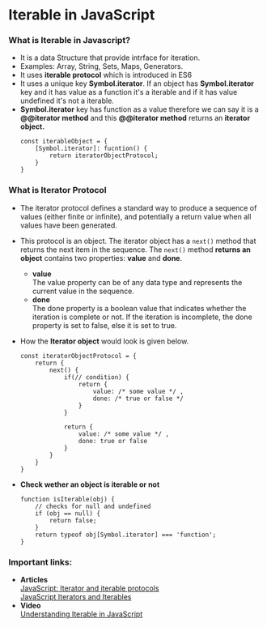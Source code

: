 # Iterable in JavaScript
### What is Iterable in Javascript?
* It is a data Structure that provide intrface for iteration.
* Examples: Array, String, Sets, Maps, Generators.
* It uses **iterable protocol** which is introduced in ES6
* It uses a unique key **Symbol.iterator**. If an object has **Symbol.iterator** key and it has value as a function it's a iterable and if it has value undefined it's not a iterable.
* **Symbol.iterator** key has function as a value therefore we can say it is a **@@iterator method** and this **@@iterator method** returns an **iterator object.**
    ```
    const iterableObject = {
        [Symbol.iterator]: fucntion() {
            return iteratorObjectProtocol;
        }
    }
    ```
### What is Iterator Protocol
* The iterator protocol defines a standard way to produce a sequence of values (either finite or infinite), and potentially a return value when all values have been generated.
* This protocol is an object. The iterator object has a ```next()``` method that returns the next item in the sequence. The ```next()``` method **returns an object** contains two properties: **value** and **done**.

    * **value**       
    The value property can be of any data type and represents the current value in the sequence.
    *  **done**        
    The done property is a boolean value that indicates whether the iteration is complete or not. If the iteration is incomplete, the done property is set to false, else it is set to true.  
* How the  **Iterator object** would look is given below.
    ```
    const iteratorObjectProtocol = {
        return {
            next() {
                if(// condition) {
                    return {
                        value: /* some value */ ,
                        done: /* true or false */
                    }
                }

                return {
                    value: /* some value */ ,
                    done: true or false
                }
            }
        }
    }
    ```    
* **Check wether an object is iterable or not**
    ```
    function isIterable(obj) {
        // checks for null and undefined
        if (obj == null) {
            return false;
        }
        return typeof obj[Symbol.iterator] === 'function';
    }
    ```
### Important links:
* **Articles**      
[JavaScript: Iterator and iterable protocols](https://medium.com/@insomniocode/javascript-iterator-and-iterable-protocols-583b700305ce)             
[JavaScript Iterators and Iterables](https://www.programiz.com/javascript/iterators-iterables)      
* **Video**         
[Understanding Iterable in JavaScript](https://www.youtube.com/watch?v=dbs_6opD_QU)
